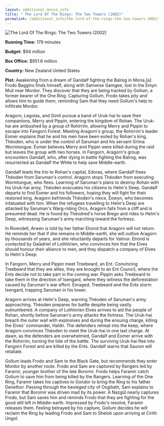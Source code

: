 ```yaml
---
layout: additional_movie_info
title: " The Lord Of The Rings: The Two Towers (2002)"
permalink: /additional_info/the-lord-of-the-rings-the-two-towers-2002/
---
```


![ The Lord Of The Rings: The Two Towers (2002)](https://upload.wikimedia.org/wikipedia/en/a/a1/Lord_Rings_Two_Towers.jpg)

**Running Time:** 179 minutes

**Budget:** $94 million

**Box Office:** $951.6 million

**Country:** New Zealand
United States

**Plot:** Awakening from a dream of Gandalf fighting the Balrog in Moria,[a] Frodo Baggins finds himself, along with Samwise Gamgee, lost in the Emyn Muil near Mordor. They discover that they are being tracked by Gollum, a former bearer of the One Ring. Capturing Gollum, Frodo takes pity and allows him to guide them, reminding Sam that they need Gollum's help to infiltrate Mordor.

Aragorn, Legolas, and Gimli pursue a band of Uruk-hai to save their companions, Merry and Pippin, entering the kingdom of Rohan. The Uruk-hai are ambushed by a group of Rohirrim, allowing Merry and Pippin to escape into Fangorn Forest. Meeting Aragorn's group, the Rohirrim's leader Éomer explains that he and his men have been exiled by Rohan's king, Théoden, who is under the control of Saruman and his servant Gríma Wormtongue. Éomer believes Merry and Pippin were killed during the raid but leaves the group with two horses. In Fangorn, Aragorn's group encounters Gandalf, who, after dying in battle fighting the Balrog, was resurrected as Gandalf the White to help save Middle-earth.

Gandalf leads the trio to Rohan's capital, Edoras, where Gandalf frees Théoden from Saruman's control. Aragorn stops Théoden from executing Wormtongue, who flees. Learning of Saruman's plans to destroy Rohan with his Uruk-hai army, Théoden evacuates his citizens to Helm's Deep. Gandalf departs to find Éomer and his followers, hoping they will fight for their restored king. Aragorn befriends Théoden's niece, Éowyn, who becomes infatuated with him. When the refugees travelling to Helm's Deep are attacked by Saruman's Warg-riding Orcs, Aragorn falls from a cliff and is presumed dead. He is found by Théodred's horse Brego and rides to Helm's Deep, witnessing Saruman's army marching toward the fortress.

In Rivendell, Arwen is told by her father Elrond that Aragorn will not return. He reminds her that if she remains in Middle-earth, she will outlive Aragorn by thousands of years, and she reluctantly departs for Valinor. Elrond is contacted by Galadriel of Lothlórien, who convinces him that the Elves should honour their alliance to men, and they dispatch a company of Elves to Helm's Deep.

In Fangorn, Merry and Pippin meet Treebeard, an Ent. Convincing Treebeard that they are allies, they are brought to an Ent Council, where the Ents decide not to take part in the coming war. Pippin asks Treebeard to take them in the direction of Isengard, where they witness the deforestation caused by Saruman's war effort. Enraged, Treebeard and the Ents storm Isengard, trapping Saruman in his tower.

Aragorn arrives at Helm's Deep, warning Théoden of Saruman's army approaching. Théoden prepares for battle despite being vastly outnumbered. A company of Lothlorien Elves arrives to aid the people of Rohan, shortly before Saruman's army attacks the fortress. The Uruk-hai breach the outer wall with explosives and during the ensuing charge, killing the Elves' commander, Haldir. The defenders retreat into the keep, where Aragorn convinces Théoden to meet the Uruk-hai in one last charge. At dawn, as the defenders are overwhelmed, Gandalf and Éomer arrive with the Rohirrim, turning the tide of the battle. The surviving Uruk-hai flee into Fangorn Forest and are killed by the Ents. Gandalf warns that Sauron will retaliate.

Gollum leads Frodo and Sam to the Black Gate, but recommends they enter Mordor by another route. Frodo and Sam are captured by Rangers led by Faramir, younger brother of the late Boromir. Frodo helps Faramir catch Gollum to save him from being killed by the Rangers. Learning of the One Ring, Faramir takes his captives to Gondor to bring the Ring to his father Denethor. Passing through the besieged city of Osgiliath, Sam explains to Faramir that Boromir was driven mad by its power. A Nazgûl nearly captures Frodo, but Sam saves him and reminds Frodo that they are fighting for the good still left in Middle-earth. Impressed by Frodo's resolve, Faramir releases them. Feeling betrayed by his capture, Gollum decides he will reclaim the Ring by leading Frodo and Sam to Shelob upon arriving at Cirith Ungol.
